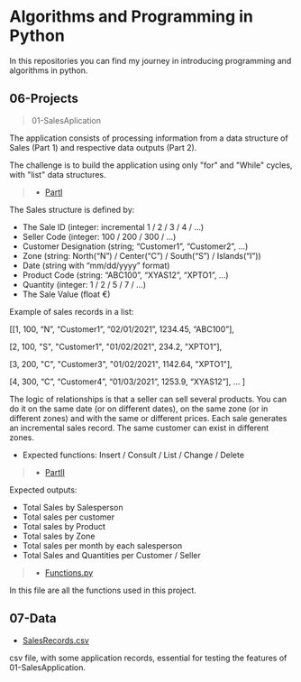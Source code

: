 # Algorithms and Programming in Python

In this repositories you can find my journey in introducing programming and algorithms in python.

## 06-Projects

> 01-SalesAplication

The application consists of processing information from a data structure of
Sales (Part 1) and respective data outputs (Part 2).

The challenge is to build the application using only "for" and "While" cycles, with "list" data structures.

> - [PartI](https://github.com/E-man85/Algorithms-Python/blob/main/06-Projects/01-SalesAplication/PartI.py)

The Sales structure is defined by:

- The Sale ID (integer: incremental 1 / 2 / 3 / 4 / …)
- Seller Code (integer: 100 / 200 / 300 / …)
- Customer Designation (string; “Customer1”, “Customer2”, …)
- Zone (string: North(“N”) / Center(“C”) / South(“S”) / Islands(“I”))
- Date (string with “mm/dd/yyyy” format)
- Product Code (string: “ABC100”, “XYAS12”, “XPTO1”, …)
- Quantity (integer: 1 / 2 / 5 / 7 / …)
- The Sale Value (float €)
  
Example of sales records in a list:

[[1, 100, “N”, “Customer1”, “02/01/2021”, 1234.45, “ABC100”],

[2, 100, "S", "Customer1", "01/02/2021", 234.2, "XPTO1"],

[3, 200, "C", "Customer3", "01/02/2021", 1142.64, "XPTO1"],

[4, 300, “C”, “Customer4”, “01/03/2021”, 1253.9, “XYAS12”], … ]

The logic of relationships is that a seller can sell several
products. You can do it on the same date (or on different dates), on the same
zone (or in different zones) and with the same or different prices. Each
sale generates an incremental sales record. The same customer can
exist in different zones.

- Expected functions: Insert / Consult / List / Change / Delete
  
> - [PartII](https://github.com/E-man85/Algorithms-Python/blob/main/06-Projects/01-SalesAplication/PartII.py)

Expected outputs:
- Total Sales by Salesperson
- Total sales per customer
- Total sales by Product
- Total sales by Zone
- Total sales per month by each salesperson
- Total Sales and Quantities per Customer / Seller
  
> - [Functions.py](https://github.com/E-man85/Algorithms-Python/blob/main/06-Projects/01-SalesAplication/Functions.py)

In this file are all the functions used in this project.

## 07-Data

- [SalesRecords.csv](https://github.com/E-man85/Algorithms-Python/blob/main/07-Data/SalesRecords.csv)

csv file, with some application records, essential for testing the features of 01-SalesApplication.
